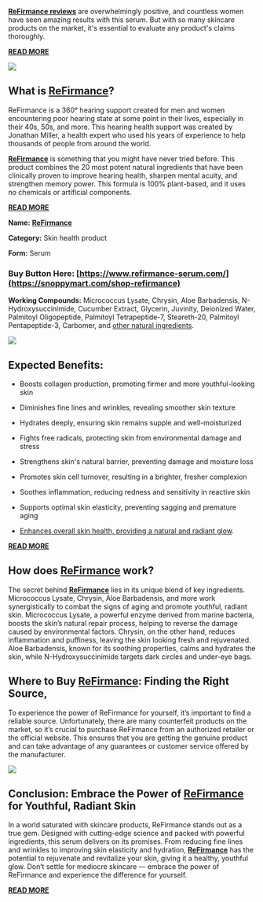 **[ReFirmance reviews](https://www.facebook.com/people/ReFirmance-Serum/61553096472038/)** are overwhelmingly positive, and countless women have seen amazing results with this serum. But with so many skincare products on the market, it's essential to evaluate any product's claims thoroughly.

[**READ MORE**](https://snoppymart.com/shop-refirmance)

[![](https://blogger.googleusercontent.com/img/b/R29vZ2xl/AVvXsEgsBR8tbLktGyneTvWUuhK7FQm7jbsuTX876ybzPMrrDLB4HRp1-r-o-pKEd6-CbzZS1spVuV_JiRnaB8mJs6JVgVaRJqgXAuEn-da-vkVgPvx1ncmQHGNSlXd-LccMzar1-wCxrPXzPI3vKQz2l3F_-UD44HRDZAsK8xOiywa37hTv-1VG-894EXZSwNE/w620-h640/images%20(3).jpg)](https://snoppymart.com/shop-refirmance)

**What is [ReFirmance](https://snoppymart.com/shop-refirmance)?**
-----------------------------------------------------------------

ReFirmance is a 360° hearing support created for men and women encountering poor hearing state at some point in their lives, especially in their 40s, 50s, and more. This hearing health support was created by Jonathan Miller, a health expert who used his years of experience to help thousands of people from around the world.

[**ReFirmance**](https://sites.google.com/view/refirmancereviewseffectiveingr/home) is something that you might have never tried before. This product combines the 20 most potent natural ingredients that have been clinically proven to improve hearing health, sharpen mental acuity, and strengthen memory power. This formula is 100% plant-based, and it uses no chemicals or artificial components.

[**READ MORE**](https://snoppymart.com/shop-refirmance)

**Name:** [**ReFirmance**](https://snoppymart.com/shop-refirmance)

**Category:** Skin health product

**Form:** Serum

### **Buy Button Here: [https://www.refirmance-serum.com/](https://snoppymart.com/shop-refirmance)**

**Working Compounds:** Micrococcus Lysate, Chrysin, Aloe Barbadensis, N-Hydroxysuccinimide, Cucumber Extract, Glycerin, Juvinity, Deionized Water, Palmitoyl Oligopeptide, Palmitoyl Tetrapeptide-7, Steareth-20, Palmitoyl Pentapeptide-3, Carbomer, and [other natural ingredients](https://groups.google.com/g/refirmance-serum-reviews/c/g--dWsufuAY).

[![](https://blogger.googleusercontent.com/img/b/R29vZ2xl/AVvXsEgO0KMw6RTAacjIWShlw-MiUMY4SIqy3TrcMaFRep90b_hUuzyUoMzbf1rbrrB0YV-N4VzFearZIAWfJ9qs5csiO3BwN6qVt8T6a_bwJpW7y-NTZSVjaYYjeZfkebrC4bNjMN2kJcU7IpbtqdMKOisfq9UDRqiTVifq8uYF2vltEm2YtLi9BXl6_JTvEGc/w640-h180/Screenshot%20(942).png)](https://snoppymart.com/shop-refirmance)

**Expected Benefits:**
----------------------

*   Boosts collagen production, promoting firmer and more youthful-looking skin

*   Diminishes fine lines and wrinkles, revealing smoother skin texture

*   Hydrates deeply, ensuring skin remains supple and well-moisturized

*   Fights free radicals, protecting skin from environmental damage and stress

*   Strengthens skin's natural barrier, preventing damage and moisture loss

*   Promotes skin cell turnover, resulting in a brighter, fresher complexion

*   Soothes inflammation, reducing redness and sensitivity in reactive skin

*   Supports optimal skin elasticity, preventing sagging and premature aging

*   [Enhances overall skin health, providing a natural and radiant glow](https://snoppymart.com/shop-refirmance).

[**READ MORE**](https://snoppymart.com/shop-refirmance)

**How does [ReFirmance](https://snoppymart.com/shop-refirmance) work?**
-----------------------------------------------------------------------

The secret behind [**ReFirmance**](https://lookerstudio.google.com/reporting/b12c1ff7-1c44-45bd-8ff6-c7a578b0053f) lies in its unique blend of key ingredients. Micrococcus Lysate, Chrysin, Aloe Barbadensis, and more work synergistically to combat the signs of aging and promote youthful, radiant skin. Micrococcus Lysate, a powerful enzyme derived from marine bacteria, boosts the skin’s natural repair process, helping to reverse the damage caused by environmental factors. Chrysin, on the other hand, reduces inflammation and puffiness, leaving the skin looking fresh and rejuvenated. Aloe Barbadensis, known for its soothing properties, calms and hydrates the skin, while N-Hydroxysuccinimide targets dark circles and under-eye bags.

**Where to Buy [ReFirmance](https://snoppymart.com/shop-refirmance): Finding the Right Source,**
------------------------------------------------------------------------------------------------

To experience the power of ReFirmance for yourself, it’s important to find a reliable source. Unfortunately, there are many counterfeit products on the market, so it’s crucial to purchase ReFirmance from an authorized retailer or the official website. This ensures that you are getting the genuine product and can take advantage of any guarantees or customer service offered by the manufacturer.

[![](https://blogger.googleusercontent.com/img/b/R29vZ2xl/AVvXsEhYaJ-nZVKVSCvXbC6_ZnG2NPywpNA6UE9px-BZKuuI2TjIsBouzdnJiv9C4CmaNOdafQwvD-FtfT0rLN2kbCwmhNuBCyq-yC4WhWptGWKkP84huqMT3SueUNcWRaOq1sGjwSM8MtzOi7AFXDk-VrojibnjyrwBTePvKb9CpFlc17yBOIdEPOJCYt_OKUM/w640-h442/mp20_2023_08_25_124512.jpg)](https://snoppymart.com/shop-refirmance)

**Conclusion: Embrace the Power of [ReFirmance](https://snoppymart.com/shop-refirmance) for Youthful, Radiant Skin**
--------------------------------------------------------------------------------------------------------------------

In a world saturated with skincare products, ReFirmance stands out as a true gem. Designed with cutting-edge science and packed with powerful ingredients, this serum delivers on its promises. From reducing fine lines and wrinkles to improving skin elasticity and hydration, **[ReFirmance](https://snoppymart.com/shop-refirmance)** has the potential to rejuvenate and revitalize your skin, giving it a healthy, youthful glow. Don’t settle for mediocre skincare — embrace the power of ReFirmance and experience the difference for yourself.

[**READ MORE**](https://snoppymart.com/shop-refirmance)
